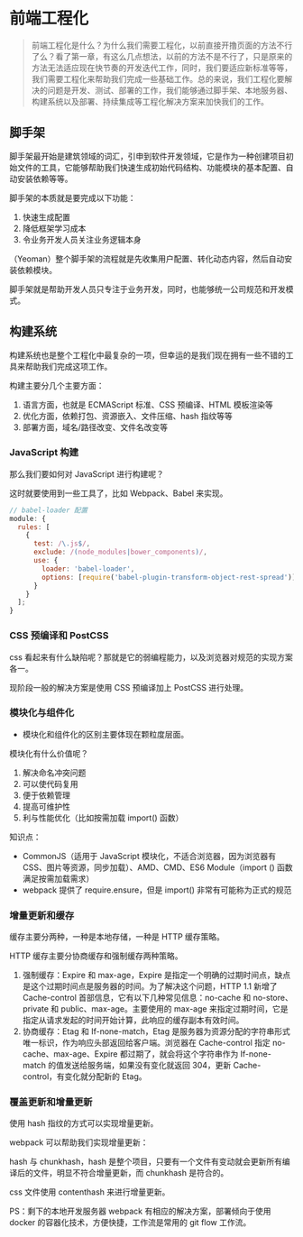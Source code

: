 # 前端工程化

> 前端工程化是什么？为什么我们需要工程化，以前直接开撸页面的方法不行了么？看了第一章，有这么几点想法，以前的方法不是不行了，只是原来的方法无法适应现在快节奏的开发迭代工作，同时，我们要适应新标准等等，我们需要工程化来帮助我们完成一些基础工作。总的来说，我们工程化要解决的问题是开发、测试、部署的工作，我们能够通过脚手架、本地服务器、构建系统以及部署、持续集成等工程化解决方案来加快我们的工作。

## 脚手架

脚手架最开始是建筑领域的词汇，引申到软件开发领域，它是作为一种创建项目初始文件的工具，它能够帮助我们快速生成初始代码结构、功能模块的基本配置、自动安装依赖等等。

脚手架的本质就是要完成以下功能：

1. 快速生成配置
2. 降低框架学习成本
3. 令业务开发人员关注业务逻辑本身

（Yeoman）整个脚手架的流程就是先收集用户配置、转化动态内容，然后自动安装依赖模块。

脚手架就是帮助开发人员只专注于业务开发，同时，也能够统一公司规范和开发模式。

## 构建系统

构建系统也是整个工程化中最复杂的一项，但幸运的是我们现在拥有一些不错的工具来帮助我们完成这项工作。

构建主要分几个主要方面：

1. 语言方面，也就是 ECMAScript 标准、CSS 预编译、HTML 模板渲染等
2. 优化方面，依赖打包、资源嵌入、文件压缩、hash 指纹等等
3. 部署方面，域名/路径改变、文件名改变等

### JavaScript 构建

那么我们要如何对 JavaScript 进行构建呢？

这时就要使用到一些工具了，比如 Webpack、Babel 来实现。

```js
// babel-loader 配置
module: {
  rules: [
    {
      test: /\.js$/,
      exclude: /(node_modules|bower_components)/,
      use: {
        loader: 'babel-loader',
        options: [require('babel-plugin-transform-object-rest-spread')]
      }
    }
  ];
}
```

### CSS 预编译和 PostCSS

css 看起来有什么缺陷呢？那就是它的弱编程能力，以及浏览器对规范的实现方案各一。

现阶段一般的解决方案是使用 CSS 预编译加上 PostCSS 进行处理。

### 模块化与组件化

- 模块化和组件化的区别主要体现在颗粒度层面。

模块化有什么价值呢？

1. 解决命名冲突问题
2. 可以使代码复用
3. 便于依赖管理
4. 提高可维护性
5. 利与性能优化（比如按需加载 import() 函数）

知识点：

- CommonJS（适用于 JavaScript 模块化，不适合浏览器，因为浏览器有 CSS、图片等资源，同步加载）、AMD、CMD、ES6 Module（import () 函数满足按需加载需求）
- webpack 提供了 require.ensure，但是 import() 非常有可能称为正式的规范

### 增量更新和缓存

缓存主要分两种，一种是本地存储，一种是 HTTP 缓存策略。

HTTP 缓存主要分协商缓存和强制缓存两种策略。

1. 强制缓存：Expire 和 max-age，Expire 是指定一个明确的过期时间点，缺点是这个过期时间点是服务器的时间。为了解决这个问题，HTTP 1.1 新增了 Cache-control 首部信息，它有以下几种常见信息：no-cache 和 no-store、private 和 public、max-age。主要使用的 max-age 来指定过期时间，它是指定从请求发起的时间开始计算，此响应的缓存副本有效时间。
2. 协商缓存：Etag 和 If-none-match，Etag 是服务器为资源分配的字符串形式唯一标识，作为响应头部返回给客户端。浏览器在 Cache-control 指定 no-cache、max-age、Expire 都过期了，就会将这个字符串作为 If-none-match 的值发送给服务端，如果没有变化就返回 304，更新 Cache-control，有变化就分配新的 Etag。

### 覆盖更新和增量更新

使用 hash 指纹的方式可以实现增量更新。

webpack 可以帮助我们实现增量更新：

hash 与 chunkhash，hash 是整个项目，只要有一个文件有变动就会更新所有编译后的文件，明显不符合增量更新，而 chunkhash 是符合的。

css 文件使用 contenthash 来进行增量更新。

PS：剩下的本地开发服务器 webpack 有相应的解决方案，部署倾向于使用 docker 的容器化技术，方便快捷，工作流是常用的 git flow 工作流。
